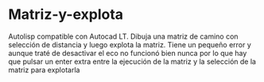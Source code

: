 # Matriz-y-explota
Autolisp compatible con Autocad LT. Dibuja una matriz de camino con selección de distancia y luego explota la matriz. Tiene un pequeño error y aunque traté de desactivar el eco no funcionó bien nunca por lo que hay que pulsar un enter extra entre la ejecución de la matriz y la selección de la matriz para explotarla
